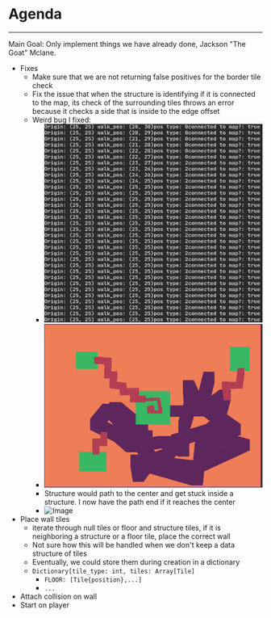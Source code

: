 # Agenda
---
Main Goal: Only implement things we have already done, Jackson "The Goat" Mclane.
- Fixes
	- Make sure that we are not returning false positives for the border tile check
	- Fix the issue that when the structure is identifying if it is connected to the map, its check of the surrounding tiles throws an error because it checks a side that is inside to the edge offset 
	- Weird bug I fixed:
		- ![Image](../images/structure-path-bug-output.png)
		- ![Image](../images/structure-path-bug-visualization.png)
		- Structure would path to the center and get stuck inside a structure. I now have the path end if it reaches the center
		- ![Image](../structure-path-bug-fix.png)
- Place wall tiles
	- iterate through null tiles or floor and structure tiles, if it is neighboring a structure or a floor tile, place the correct wall
	- Not sure how this will be handled when we don't keep a data structure of tiles
	- Eventually, we could store them during creation in a dictionary
	- `Dictionary[tile_type: int, tiles: Array[Tile]`
		- `FLOOR: [Tile{position},...]`
		- `...`
- Attach collision on wall
- Start on player
